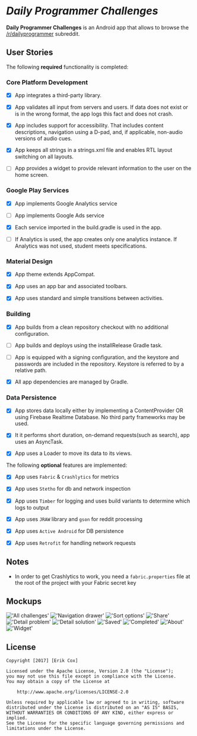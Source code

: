# *Daily Programmer Challenges*

**Daily Programmer Challenges** is an Android app that allows to browse the [/r/dailyprogrammer](https://www.reddit.com/r/dailyprogrammer) subreddit.

## User Stories

The following **required** functionality is completed:

### Core Platform Development
* [x] App integrates a third-party library.

* [x] App validates all input from servers and users. If data does not exist or is in the wrong format, the app logs this fact and does not crash.

* [x] App includes support for accessibility. That includes content descriptions, navigation using a D-pad, and, if applicable, non-audio versions of audio cues.

* [x] App keeps all strings in a strings.xml file and enables RTL layout switching on all layouts.

* [ ] App provides a widget to provide relevant information to the user on the home screen.

### Google Play Services

* [x] App implements Google Analytics service

* [ ] App implements Google Ads service

* [x] Each service imported in the build.gradle is used in the app.

* [ ] If Analytics is used, the app creates only one analytics instance. If Analytics was not used, student meets specifications.

### Material Design

* [x] App theme extends AppCompat.

* [x] App uses an app bar and associated toolbars.

* [x] App uses standard and simple transitions between activities.

### Building

* [x] App builds from a clean repository checkout with no additional configuration.

* [ ] App builds and deploys using the installRelease Gradle task.

* [ ] App is equipped with a signing configuration, and the keystore and passwords are included in the repository. Keystore is referred to by a relative path.

* [x] All app dependencies are managed by Gradle.

### Data Persistence

* [x] App stores data locally either by implementing a ContentProvider OR using Firebase Realtime Database. No third party frameworks may be used.

* [x] It it performs short duration, on-demand requests(such as search), app uses an AsyncTask.

* [x] App uses a Loader to move its data to its views.

The following **optional** features are implemented:

* [x] App uses `Fabric` & `Crashlytics` for metrics

* [x] App uses `Stetho` for db and network inspection
 
* [x] App uses `Timber` for logging and uses build variants to determine which logs to output 

* [x] App uses `JRAW` library and `gson` for reddit processing 

* [x] App uses `Active Android` for DB persistence 

* [x] App uses `Retrofit` for handling network requests 

## Notes

* In order to get Crashlytics to work, you need a `fabric.properties` file at the root of the project with your Fabric secret key

## Mockups
!['All challenges'](/mocks/01_All_Challenges.png)
!['Navigation drawer'](/mocks/02_Navigation_Drawer.png)
!['Sort options'](/mocks/03_Sort_Options.png)
!['Share'](/mocks/04_Share.png)
!['Detail problem'](/mocks/05_Detail_Problem.png)
!['Detail solution'](/mocks/06_Detail_Solution.png)
!['Saved'](/mocks/07_Saved.png)
!['Completed'](/mocks/08_Completed.png)
!['About'](/mocks/09_About.png)
!['Widget'](/mocks/10_Widget.png)

## License

    Copyright [2017] [Erik Cox]

    Licensed under the Apache License, Version 2.0 (the "License");
    you may not use this file except in compliance with the License.
    You may obtain a copy of the License at

        http://www.apache.org/licenses/LICENSE-2.0

    Unless required by applicable law or agreed to in writing, software
    distributed under the License is distributed on an "AS IS" BASIS,
    WITHOUT WARRANTIES OR CONDITIONS OF ANY KIND, either express or implied.
    See the License for the specific language governing permissions and
    limitations under the License.
